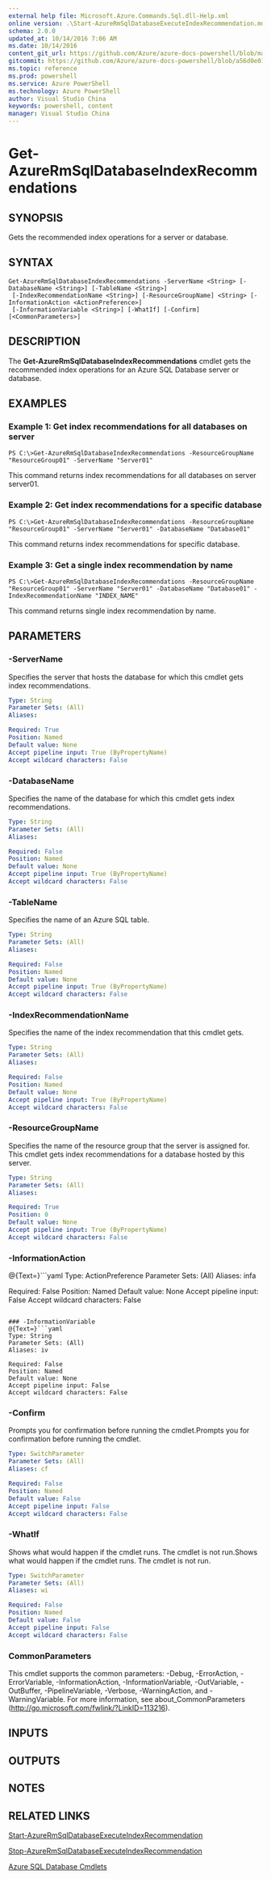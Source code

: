 ```yaml
---
external help file: Microsoft.Azure.Commands.Sql.dll-Help.xml
online version: .\Start-AzureRmSqlDatabaseExecuteIndexRecommendation.md
schema: 2.0.0
updated_at: 10/14/2016 7:06 AM
ms.date: 10/14/2016
content_git_url: https://github.com/Azure/azure-docs-powershell/blob/master/azureps-cmdlets-docs/ResourceManager/AzureRM.Sql/v2.0/CmdletMDs/Get-AzureRmSqlDatabaseIndexRecommendations.md
gitcommit: https://github.com/Azure/azure-docs-powershell/blob/a56d0e01e65c2c33aa2af13dd29addc94ead6e88/azureps-cmdlets-docs/ResourceManager/AzureRM.Sql/v2.0/CmdletMDs/Get-AzureRmSqlDatabaseIndexRecommendations.md
ms.topic: reference
ms.prod: powershell
ms.service: Azure PowerShell
ms.technology: Azure PowerShell
author: Visual Studio China
keywords: powershell, content
manager: Visual Studio China
---
```


# Get-AzureRmSqlDatabaseIndexRecommendations

## SYNOPSIS
Gets the recommended index operations for a server or database.

## SYNTAX

```
Get-AzureRmSqlDatabaseIndexRecommendations -ServerName <String> [-DatabaseName <String>] [-TableName <String>]
 [-IndexRecommendationName <String>] [-ResourceGroupName] <String> [-InformationAction <ActionPreference>]
 [-InformationVariable <String>] [-WhatIf] [-Confirm] [<CommonParameters>]
```

## DESCRIPTION
The **Get-AzureRmSqlDatabaseIndexRecommendations** cmdlet gets the recommended index operations for an Azure SQL Database server or database.

## EXAMPLES

### Example 1: Get index recommendations for all databases on server
```
PS C:\>Get-AzureRmSqlDatabaseIndexRecommendations -ResourceGroupName "ResourceGroup01" -ServerName "Server01"
```

This command returns index recommendations for all databases on server server01.

### Example 2: Get index recommendations for a specific database
```
PS C:\>Get-AzureRmSqlDatabaseIndexRecommendations -ResourceGroupName "ResourceGroup01" -ServerName "Server01" -DatabaseName "Database01"
```

This command returns index recommendations for specific database.

### Example 3: Get a single index recommendation by name
```
PS C:\>Get-AzureRmSqlDatabaseIndexRecommendations -ResourceGroupName "ResourceGroup01" -ServerName "Server01" -DatabaseName "Database01" -IndexRecommendationName "INDEX_NAME"
```

This command returns single index recommendation by name.

## PARAMETERS

### -ServerName
Specifies the server that hosts the database for which this cmdlet gets index recommendations.

```yaml
Type: String
Parameter Sets: (All)
Aliases: 

Required: True
Position: Named
Default value: None
Accept pipeline input: True (ByPropertyName)
Accept wildcard characters: False
```

### -DatabaseName
Specifies the name of the database for which this cmdlet gets index recommendations.

```yaml
Type: String
Parameter Sets: (All)
Aliases: 

Required: False
Position: Named
Default value: None
Accept pipeline input: True (ByPropertyName)
Accept wildcard characters: False
```

### -TableName
Specifies the name of an Azure SQL table.

```yaml
Type: String
Parameter Sets: (All)
Aliases: 

Required: False
Position: Named
Default value: None
Accept pipeline input: True (ByPropertyName)
Accept wildcard characters: False
```

### -IndexRecommendationName
Specifies the name of the index recommendation that this cmdlet gets.

```yaml
Type: String
Parameter Sets: (All)
Aliases: 

Required: False
Position: Named
Default value: None
Accept pipeline input: True (ByPropertyName)
Accept wildcard characters: False
```

### -ResourceGroupName
Specifies the name of the resource group that the server is assigned for.
This cmdlet gets index recommendations for a database hosted by this server.

```yaml
Type: String
Parameter Sets: (All)
Aliases: 

Required: True
Position: 0
Default value: None
Accept pipeline input: True (ByPropertyName)
Accept wildcard characters: False
```

### -InformationAction
@{Text=}```yaml
Type: ActionPreference
Parameter Sets: (All)
Aliases: infa

Required: False
Position: Named
Default value: None
Accept pipeline input: False
Accept wildcard characters: False
```

### -InformationVariable
@{Text=}```yaml
Type: String
Parameter Sets: (All)
Aliases: iv

Required: False
Position: Named
Default value: None
Accept pipeline input: False
Accept wildcard characters: False
```

### -Confirm
Prompts you for confirmation before running the cmdlet.Prompts you for confirmation before running the cmdlet.

```yaml
Type: SwitchParameter
Parameter Sets: (All)
Aliases: cf

Required: False
Position: Named
Default value: False
Accept pipeline input: False
Accept wildcard characters: False
```

### -WhatIf
Shows what would happen if the cmdlet runs.
The cmdlet is not run.Shows what would happen if the cmdlet runs.
The cmdlet is not run.

```yaml
Type: SwitchParameter
Parameter Sets: (All)
Aliases: wi

Required: False
Position: Named
Default value: False
Accept pipeline input: False
Accept wildcard characters: False
```

### CommonParameters
This cmdlet supports the common parameters: -Debug, -ErrorAction, -ErrorVariable, -InformationAction, -InformationVariable, -OutVariable, -OutBuffer, -PipelineVariable, -Verbose, -WarningAction, and -WarningVariable. For more information, see about_CommonParameters (http://go.microsoft.com/fwlink/?LinkID=113216).

## INPUTS

## OUTPUTS

## NOTES

## RELATED LINKS

[Start-AzureRmSqlDatabaseExecuteIndexRecommendation](.\Start-AzureRmSqlDatabaseExecuteIndexRecommendation.md)

[Stop-AzureRmSqlDatabaseExecuteIndexRecommendation](.\Stop-AzureRmSqlDatabaseExecuteIndexRecommendation.md)

[Azure SQL Database Cmdlets](.\AzureRM.Sql.md)

